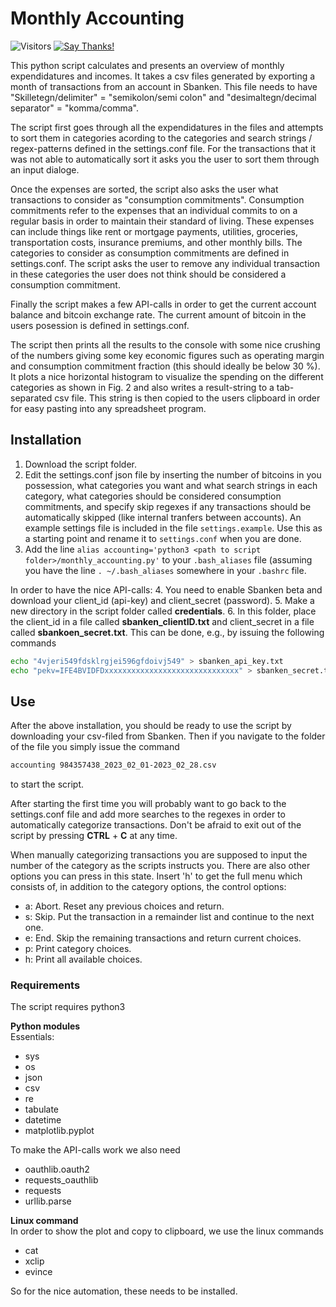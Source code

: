 Monthly Accounting
======================================================

![Visitors](https://visitor-badge.glitch.me/badge?page_id=9cco.accounting)
[![Say Thanks!](https://img.shields.io/badge/Say%20Thanks-!-1EAEDB.svg)](https://saythanks.io/to/9cco)

This python script calculates and presents an overview of monthly expendidatures and incomes.
It takes a csv files generated by exporting a month of transactions from an account in Sbanken.
This file needs to have "Skilletegn/delimiter" = "semikolon/semi colon" and "desimaltegn/decimal separator" = "komma/comma". 

The script first goes through all the expendidatures in the files and attempts to sort them in categories
acording to the categories and search strings / regex-patterns defined in the settings.conf file. For the transactions
that it was not able to automatically sort it asks you the user to sort them through an input dialoge.

Once the expenses are sorted, the script also asks the user what transactions to consider as "consumption commitments". Consumption commitments refer to the expenses that an individual commits to on a regular basis in order to maintain their standard of living. These expenses can include things like rent or mortgage payments, utilities, groceries, transportation costs, insurance premiums, and other monthly bills. The categories to consider as consumption commitments are defined in settings.conf. The script asks the user to remove any individual transaction in these categories the user does not think should be considered a consumption commitment.

Finally the script makes a few API-calls in order to get the current account balance and bitcoin exchange rate. The current amount of bitcoin in the users posession is defined in settings.conf.

The script then prints all the results to the console with some nice crushing of the numbers giving some key economic figures such as operating margin and consumption commitment fraction (this should ideally be below 30 %). It plots a nice horizontal histogram to visualize the spending on the different categories as shown in Fig. 2 and also writes a result-string to a tab-separated csv file. This string is then copied to the users clipboard in order for easy pasting into any spreadsheet program.

## Installation

1. Download the script folder.
2. Edit the settings.conf json file by inserting the number of bitcoins in you possession, what categories you want and what search strings in each category, what categories should be considered consumption commitments, and specify skip regexes if any transactions should be automatically skipped (like internal tranfers between accounts). An example settings file is included in the file `settings.example`. Use this as a starting point and rename it to `settings.conf` when you are done.
3. Add the line `alias accounting='python3 <path to script folder>/monthly_accounting.py'` to your `.bash_aliases` file (assuming you have the line `. ~/.bash_aliases` somewhere in your `.bashrc` file.

In order to have the nice API-calls:
4. You need to enable Sbanken beta and download your client_id (api-key) and client_secret (password).
5. Make a new directory in the script folder called **credentials**.
6. In this folder, place the client_id in a file called **sbanken_clientID.txt** and client_secret in a file called **sbankoen_secret.txt**. This can be done, e.g., by issuing the following commands
```bash
echo "4vjeri549fdsklrgjei596gfdoivj549" > sbanken_api_key.txt
echo "pekv=IFE4BVIDFDxxxxxxxxxxxxxxxxxxxxxxxxxxxxxx" > sbanken_secret.txt
```

## Use

After the above installation, you should be ready to use the script by downloading your csv-filed from Sbanken.
Then if you navigate to the folder of the file you simply issue the command
```bash
accounting 984357438_2023_02_01-2023_02_28.csv
```
to start the script.

After starting the first time you will probably want to go back to the settings.conf file and add more searches to the regexes in order to automatically categorize transactions. Don't be afraid to exit out of the script by pressing **CTRL** + **C** at any time.

When manually categorizing transactions you are supposed to input the number of the category as the scripts instructs you. There are also other options you can press in this state. Insert 'h' to get the full menu which consists of, in addition to the category options, the control  options:
-  a: Abort. Reset any previous choices and return.
-  s: Skip. Put the transaction in a remainder list and continue to the next one.
-  e: End. Skip the remaining transactions and return current choices.
-  p: Print category choices.
-  h: Print all available choices.


### Requirements

The script requires python3

**Python modules**  
Essentials:  
- sys
- os
- json
- csv
- re
- tabulate
- datetime
- matplotlib.pyplot

To make the API-calls work we also need  
- oauthlib.oauth2
- requests_oauthlib
- requests
- urllib.parse

**Linux command**  
In order to show the plot and copy to clipboard, we use the linux commands  
- cat
- xclip
- evince

So for the nice automation, these needs to be installed.
